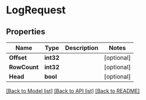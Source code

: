 # LogRequest

## Properties

Name | Type | Description | Notes
------------ | ------------- | ------------- | -------------
**Offset** | **int32** |  | [optional] 
**RowCount** | **int32** |  | [optional] 
**Head** | **bool** |  | [optional] 

[[Back to Model list]](../README.md#documentation-for-models) [[Back to API list]](../README.md#documentation-for-api-endpoints) [[Back to README]](../README.md)


